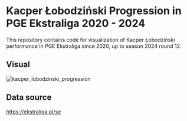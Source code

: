# Kacper Łobodziński Progression in PGE Ekstraliga 2020 - 2024

This repository contains code for visualization of Kacper Łobodziński performance in PGE Ekstraliga since 2020, up to season 2024 round 12.

## Visual
![kacper_lobodzinski_progression](https://github.com/user-attachments/assets/1608b790-e932-4d2b-adc0-0d9bcc0d79c9)

## Data source
https://ekstraliga.pl/se
